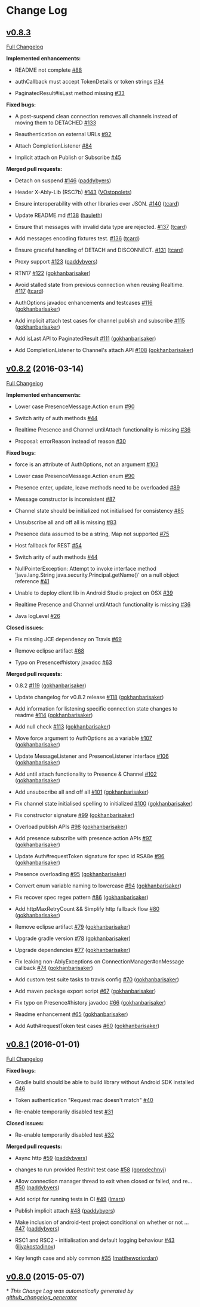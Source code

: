 # Change Log

## [v0.8.3](https://github.com/ably/ably-java/tree/v0.8.3)

[Full Changelog](https://github.com/ably/ably-java/compare/v0.8.2...v0.8.3)

**Implemented enhancements:**

- README not complete [\#88](https://github.com/ably/ably-java/issues/88)

- authCallback must accept TokenDetails or token strings [\#34](https://github.com/ably/ably-java/issues/34)

- PaginatedResult\#isLast method missing [\#33](https://github.com/ably/ably-java/issues/33)

**Fixed bugs:**

- A post-suspend clean connection removes all channels instead of moving them to DETACHED [\#133](https://github.com/ably/ably-java/issues/133)

- Reauthentication on external URLs  [\#92](https://github.com/ably/ably-java/issues/92)

- Attach CompletionListener [\#84](https://github.com/ably/ably-java/issues/84)

- Implicit attach on Publish or Subscribe [\#45](https://github.com/ably/ably-java/issues/45)

**Merged pull requests:**

- Detach on suspend [\#146](https://github.com/ably/ably-java/pull/146) ([paddybyers](https://github.com/paddybyers))

- Header X-Ably-Lib \(RSC7b\) [\#143](https://github.com/ably/ably-java/pull/143) ([VOstopolets](https://github.com/VOstopolets))

- Ensure interoperability with other libraries over JSON. [\#140](https://github.com/ably/ably-java/pull/140) ([tcard](https://github.com/tcard))

- Update README.md [\#138](https://github.com/ably/ably-java/pull/138) ([hauleth](https://github.com/hauleth))

- Ensure that messages with invalid data type are rejected. [\#137](https://github.com/ably/ably-java/pull/137) ([tcard](https://github.com/tcard))

- Add messages encoding fixtures test. [\#136](https://github.com/ably/ably-java/pull/136) ([tcard](https://github.com/tcard))

- Ensure graceful handling of DETACH and DISCONNECT. [\#131](https://github.com/ably/ably-java/pull/131) ([tcard](https://github.com/tcard))

- Proxy support [\#123](https://github.com/ably/ably-java/pull/123) ([paddybyers](https://github.com/paddybyers))

- RTN17 [\#122](https://github.com/ably/ably-java/pull/122) ([gokhanbarisaker](https://github.com/gokhanbarisaker))

- Avoid stalled state from previous connection when reusing Realtime. [\#117](https://github.com/ably/ably-java/pull/117) ([tcard](https://github.com/tcard))

- AuthOptions javadoc enhancements and testcases [\#116](https://github.com/ably/ably-java/pull/116) ([gokhanbarisaker](https://github.com/gokhanbarisaker))

- Add implicit attach test cases for channel publish and subscribe [\#115](https://github.com/ably/ably-java/pull/115) ([gokhanbarisaker](https://github.com/gokhanbarisaker))

- Add isLast API to PaginatedResult [\#111](https://github.com/ably/ably-java/pull/111) ([gokhanbarisaker](https://github.com/gokhanbarisaker))

- Add CompletionListener to Channel's attach API [\#108](https://github.com/ably/ably-java/pull/108) ([gokhanbarisaker](https://github.com/gokhanbarisaker))

## [v0.8.2](https://github.com/ably/ably-java/tree/v0.8.2) (2016-03-14)

[Full Changelog](https://github.com/ably/ably-java/compare/v0.8.1...v0.8.2)

**Implemented enhancements:**

- Lower case PresenceMessage.Action enum [\#90](https://github.com/ably/ably-java/issues/90)

- Switch arity of auth methods [\#44](https://github.com/ably/ably-java/issues/44)

- Realtime Presence and Channel untilAttach functionality is missing [\#36](https://github.com/ably/ably-java/issues/36)

- Proposal: errorReason instead of reason [\#30](https://github.com/ably/ably-java/issues/30)

**Fixed bugs:**

- force is an attribute of AuthOptions, not an argument [\#103](https://github.com/ably/ably-java/issues/103)

- Lower case PresenceMessage.Action enum [\#90](https://github.com/ably/ably-java/issues/90)

- Presence enter, update, leave methods need to be overloaded [\#89](https://github.com/ably/ably-java/issues/89)

- Message constructor is inconsistent [\#87](https://github.com/ably/ably-java/issues/87)

- Channel state should be initialized not initialised for consistency [\#85](https://github.com/ably/ably-java/issues/85)

- Unsubscribe all and off all is missing [\#83](https://github.com/ably/ably-java/issues/83)

- Presence data assumed to be a string, Map not supported [\#75](https://github.com/ably/ably-java/issues/75)

- Host fallback for REST [\#54](https://github.com/ably/ably-java/issues/54)

- Switch arity of auth methods [\#44](https://github.com/ably/ably-java/issues/44)

- NullPointerException: Attempt to invoke interface method 'java.lang.String java.security.Principal.getName\(\)' on a null object reference [\#41](https://github.com/ably/ably-java/issues/41)

- Unable to deploy client lib in Android Studio project on OSX [\#39](https://github.com/ably/ably-java/issues/39)

- Realtime Presence and Channel untilAttach functionality is missing [\#36](https://github.com/ably/ably-java/issues/36)

- Java logLevel [\#26](https://github.com/ably/ably-java/issues/26)

**Closed issues:**

- Fix missing JCE dependency on Travis [\#69](https://github.com/ably/ably-java/issues/69)

- Remove eclipse artifact [\#68](https://github.com/ably/ably-java/issues/68)

- Typo on Presence\#history javadoc [\#63](https://github.com/ably/ably-java/issues/63)

**Merged pull requests:**

- 0.8.2 [\#119](https://github.com/ably/ably-java/pull/119) ([gokhanbarisaker](https://github.com/gokhanbarisaker))

- Update changelog for v0.8.2 release [\#118](https://github.com/ably/ably-java/pull/118) ([gokhanbarisaker](https://github.com/gokhanbarisaker))

- Add information for listening specific connection state changes to readme [\#114](https://github.com/ably/ably-java/pull/114) ([gokhanbarisaker](https://github.com/gokhanbarisaker))

- Add null check [\#113](https://github.com/ably/ably-java/pull/113) ([gokhanbarisaker](https://github.com/gokhanbarisaker))

- Move force argument to AuthOptions as a variable [\#107](https://github.com/ably/ably-java/pull/107) ([gokhanbarisaker](https://github.com/gokhanbarisaker))

- Update MessageListener and PresenceListener interface [\#106](https://github.com/ably/ably-java/pull/106) ([gokhanbarisaker](https://github.com/gokhanbarisaker))

- Add until attach functionality to Presence & Channel [\#102](https://github.com/ably/ably-java/pull/102) ([gokhanbarisaker](https://github.com/gokhanbarisaker))

- Add unsubscribe all and off all [\#101](https://github.com/ably/ably-java/pull/101) ([gokhanbarisaker](https://github.com/gokhanbarisaker))

- Fix channel state initialised spelling to initialized [\#100](https://github.com/ably/ably-java/pull/100) ([gokhanbarisaker](https://github.com/gokhanbarisaker))

- Fix constructor signature [\#99](https://github.com/ably/ably-java/pull/99) ([gokhanbarisaker](https://github.com/gokhanbarisaker))

- Overload publish APIs [\#98](https://github.com/ably/ably-java/pull/98) ([gokhanbarisaker](https://github.com/gokhanbarisaker))

- Add presence subscribe with presence action APIs [\#97](https://github.com/ably/ably-java/pull/97) ([gokhanbarisaker](https://github.com/gokhanbarisaker))

- Update Auth\#requestToken signature for spec id RSA8e [\#96](https://github.com/ably/ably-java/pull/96) ([gokhanbarisaker](https://github.com/gokhanbarisaker))

- Presence overloading [\#95](https://github.com/ably/ably-java/pull/95) ([gokhanbarisaker](https://github.com/gokhanbarisaker))

- Convert enum variable naming to lowercase [\#94](https://github.com/ably/ably-java/pull/94) ([gokhanbarisaker](https://github.com/gokhanbarisaker))

- Fix recover spec regex pattern [\#86](https://github.com/ably/ably-java/pull/86) ([gokhanbarisaker](https://github.com/gokhanbarisaker))

- Add httpMaxRetryCount && Simplify http fallback flow [\#80](https://github.com/ably/ably-java/pull/80) ([gokhanbarisaker](https://github.com/gokhanbarisaker))

- Remove eclipse artifact [\#79](https://github.com/ably/ably-java/pull/79) ([gokhanbarisaker](https://github.com/gokhanbarisaker))

- Upgrade gradle version [\#78](https://github.com/ably/ably-java/pull/78) ([gokhanbarisaker](https://github.com/gokhanbarisaker))

- Upgrade dependencies [\#77](https://github.com/ably/ably-java/pull/77) ([gokhanbarisaker](https://github.com/gokhanbarisaker))

- Fix leaking non-AblyExceptions on ConnectionManager\#onMessage callback [\#74](https://github.com/ably/ably-java/pull/74) ([gokhanbarisaker](https://github.com/gokhanbarisaker))

- Add custom test suite tasks to travis config [\#70](https://github.com/ably/ably-java/pull/70) ([gokhanbarisaker](https://github.com/gokhanbarisaker))

- Add maven package export script [\#67](https://github.com/ably/ably-java/pull/67) ([gokhanbarisaker](https://github.com/gokhanbarisaker))

- Fix typo on Presence\#history javadoc [\#66](https://github.com/ably/ably-java/pull/66) ([gokhanbarisaker](https://github.com/gokhanbarisaker))

- Readme enhancement [\#65](https://github.com/ably/ably-java/pull/65) ([gokhanbarisaker](https://github.com/gokhanbarisaker))

- Add Auth\#requestToken test cases [\#60](https://github.com/ably/ably-java/pull/60) ([gokhanbarisaker](https://github.com/gokhanbarisaker))

## [v0.8.1](https://github.com/ably/ably-java/tree/v0.8.1) (2016-01-01)

[Full Changelog](https://github.com/ably/ably-java/compare/v0.8.0...v0.8.1)

**Fixed bugs:**

- Gradle build should be able to build library without Android SDK installed [\#46](https://github.com/ably/ably-java/issues/46)

- Token authentication "Request mac doesn't match" [\#40](https://github.com/ably/ably-java/issues/40)

- Re-enable temporarily disabled test [\#31](https://github.com/ably/ably-java/issues/31)

**Closed issues:**

- Re-enable temporarily disabled test [\#32](https://github.com/ably/ably-java/issues/32)

**Merged pull requests:**

- Async http [\#59](https://github.com/ably/ably-java/pull/59) ([paddybyers](https://github.com/paddybyers))

- changes to run provided RestInit test case [\#58](https://github.com/ably/ably-java/pull/58) ([gorodechnyj](https://github.com/gorodechnyj))

- Allow connection manager thread to exit when closed or failed, and re… [\#50](https://github.com/ably/ably-java/pull/50) ([paddybyers](https://github.com/paddybyers))

- Add script for running tests in CI [\#49](https://github.com/ably/ably-java/pull/49) ([lmars](https://github.com/lmars))

- Publish implicit attach [\#48](https://github.com/ably/ably-java/pull/48) ([paddybyers](https://github.com/paddybyers))

- Make inclusion of android-test project conditional on whether or not … [\#47](https://github.com/ably/ably-java/pull/47) ([paddybyers](https://github.com/paddybyers))

- RSC1 and RSC2 - initialisation and default logging behaviour [\#43](https://github.com/ably/ably-java/pull/43) ([iliyakostadinov](https://github.com/iliyakostadinov))

- Key length case and ably common [\#35](https://github.com/ably/ably-java/pull/35) ([mattheworiordan](https://github.com/mattheworiordan))

## [v0.8.0](https://github.com/ably/ably-java/tree/v0.8.0) (2015-05-07)



\* *This Change Log was automatically generated by [github_changelog_generator](https://github.com/skywinder/Github-Changelog-Generator)*
